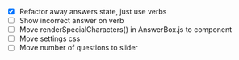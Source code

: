 - [x] Refactor away answers state, just use verbs
- [ ] Show incorrect answer on verb
- [ ] Move renderSpecialCharacters() in AnswerBox.js to component
- [ ] Move settings css
- [ ] Move number of questions to slider
